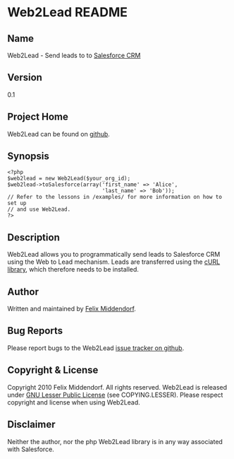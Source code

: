 # Web2Lead README

## Name
Web2Lead - Send leads to to [Salesforce CRM][salesforce]

## Version
0.1

## Project Home
Web2Lead can be found on [github][home].

## Synopsis
    <?php
    $web2lead = new Web2Lead($your_org_id);
    $web2lead->toSalesforce(array('first_name' => 'Alice',
                                  'last_name' => 'Bob'));
    // Refer to the lessons in /examples/ for more information on how to set up
    // and use Web2Lead.
    ?>

## Description
Web2Lead allows you to programmatically send leads to Salesforce CRM using the
Web to Lead mechanism. Leads are transferred using the [cURL library][cURL],
which therefore needs to be installed.

## Author
Written and maintained by [Felix Middendorf][felixmiddendorf].

## Bug Reports
Please report bugs to the Web2Lead [issue tracker on github][issues].

## Copyright & License
Copyright 2010 Felix Middendorf. All rights reserved. Web2Lead is released
under [GNU Lesser Public License][lgpl] (see COPYING.LESSER). Please respect
copyright and license when using Web2Lead.

## Disclaimer
Neither the author, nor the php Web2Lead library is in any way associated with
Salesforce.

[salesforce]: http://www.salesforce.com
[home]: http://github.com/felixmiddendorf/web2lead/
[cURL]: http://php.net/curl/
[felixmiddendorf]: http://www.felixmiddendorf.eu/
[issues]: http://github.com/felixmiddendorf/web2lead/issues/
[lgpl]: http://www.gnu.org/licenses/lgpl.txt
